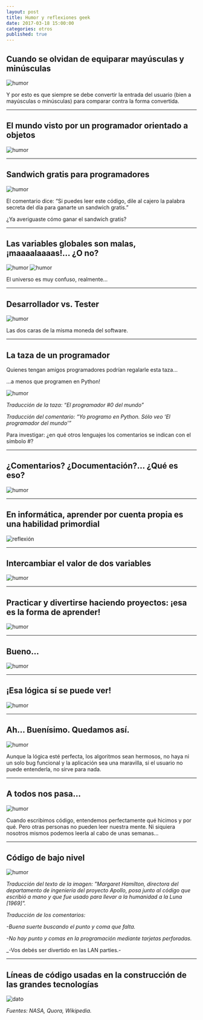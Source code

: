```yaml
---
layout: post
title: Humor y reflexiones geek
date: 2017-03-18 15:00:00
categories: otros
published: true
---
```


## Cuando se olvidan de equiparar mayúsculas y minúsculas

![humor](/assets/2017-03-18-humor-geek-img1.jpg)

Y por esto es que siempre se debe convertir la entrada del usuario (bien a mayúsculas o minúsculas) para comparar contra la forma convertida.

---
## El mundo visto por un programador orientado a objetos

![humor](/assets/2017-03-18-humor-geek-img2.jpg)

---
## Sandwich gratis para programadores

![humor](/assets/2017-03-18-humor-geek-img3.jpg)

El comentario dice: “Si puedes leer este código, dile al cajero la palabra secreta del día para ganarte un sandwich gratis.”

¿Ya averiguaste cómo ganar el sandwich gratis?

---
## Las variables globales son malas, ¡maaaalaaaas!… ¿O no?

![humor](/assets/2017-03-18-humor-geek-img4.jpg)
![humor](/assets/2017-03-18-humor-geek-img5.jpg)

El universo es muy confuso, realmente…

---
## Desarrollador vs. Tester

![humor](/assets/2017-03-18-humor-geek-img6.jpg)

Las dos caras de la misma moneda del software.

---
## La taza de un programador

Quienes tengan amigos programadores podrían regalarle esta taza…

…a menos que programen en Python!

![humor](/assets/2017-03-18-humor-geek-img7.jpg)

_Traducción de la taza: “El programador #0 del mundo”_

_Traducción del comentario: “Yo programo en Python. Sólo veo ‘El programador del mundo'”_

Para investigar: ¿en qué otros lenguajes los comentarios se indican con el símbolo #?

---
## ¿Comentarios? ¿Documentación?... ¿Qué es eso?

![humor](/assets/2017-03-18-humor-geek-img8.jpg)

---
## En informática, aprender por cuenta propia es una habilidad primordial

![reflexión](/assets/2017-03-18-humor-geek-img9.jpg)

---
## Intercambiar el valor de dos variables

![humor](/assets/2017-03-18-humor-geek-img10.jpg)

---
## Practicar y divertirse haciendo proyectos: ¡esa es la forma de aprender!

![humor](/assets/2017-03-18-humor-geek-img11.jpg)

---
## Bueno...

![humor](/assets/2017-03-18-humor-geek-img12.jpg)

---
## ¡Esa lógica sí se puede ver!

![humor](/assets/2017-03-18-humor-geek-img13.jpg)

---
## Ah... Buenísimo. Quedamos así.

![humor](/assets/2017-03-18-humor-geek-img14.jpg)

Aunque la lógica esté perfecta, los algoritmos sean hermosos, no haya ni un solo bug funcional y la aplicación sea una maravilla, si el usuario no puede entenderla, no sirve para nada.

---
## A todos nos pasa...

![humor](/assets/2017-03-18-humor-geek-img15.jpg)

Cuando escribimos código, entendemos perfectamente qué hicimos y por qué. Pero otras personas no pueden leer nuestra mente. Ni siquiera nosotros mismos podemos leerla al cabo de unas semanas...

---
## Código de bajo nivel

![humor](/assets/2017-03-18-humor-geek-img16.jpg)

_Traducción del texto de la imagen: "Margaret Hamilton, directora del departamento de ingeniería del proyecto Apollo, posa junto al código que escribió a mano y que fue usado para llevar a la humanidad a la Luna [1969]"._

_Traducción de los comentarios:_

_-Buena suerte buscando el punto y coma que falta._

_-No hay punto y comas en la programación mediante tarjetas perforadas._

_-Vos debés ser divertido en las LAN parties.-

---
## Líneas de código usadas en la construcción de las grandes tecnologías

![dato](/assets/2017-03-18-humor-geek-img17.jpg)

_Fuentes: NASA, Quora, Wikipedia._
